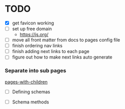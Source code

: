 # TODO

- [x] get favicon working
- [ ] set up free domain
  - https://js.org/
- [ ] move all front matter from docs to pages config file
- [ ] finish ordering nav links
- [ ] finish adding next links to each page
- [ ] figure out how to make next links auto generate

### Separate into sub pages
[pages-with-children](https://pmarsceill.github.io/just-the-docs/docs/navigation-structure/#pages-with-children)
- [ ] Defining schemas
- [ ] Schema methods


<!-- {% include test.liquid %} -->